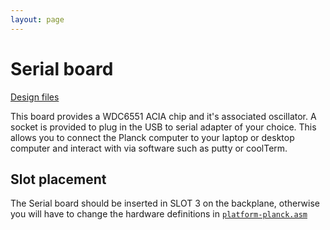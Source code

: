 ```yaml
---
layout: page
---
```


# Serial board

[Design files](https://gitlab.com/planck-6502/planck-6502/-/tree/master/Hardware/serial_board)

This board provides a WDC6551 ACIA chip and it's associated oscillator. A socket is provided to plug in the USB to serial adapter of your choice. This allows you to connect the Planck computer to your laptop or desktop computer and interact with via software such as putty or coolTerm.

## Slot placement

The Serial board should be inserted in SLOT 3 on the backplane, otherwise you will have to change the hardware definitions in [`platform-planck.asm`](https://gitlab.com/planck-6502/planck-6502/-/blob/master/Software/forth/platform/platform-planck.asm#L109)